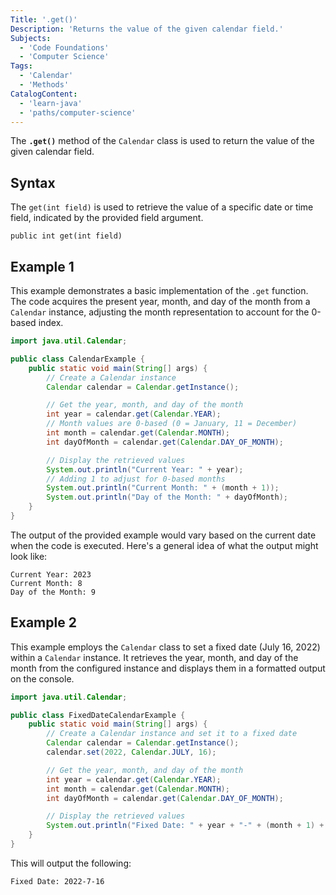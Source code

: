 ```yaml
---
Title: '.get()'
Description: 'Returns the value of the given calendar field.'
Subjects:
  - 'Code Foundations'
  - 'Computer Science'
Tags:
  - 'Calendar'
  - 'Methods'
CatalogContent:
  - 'learn-java'
  - 'paths/computer-science'
---
```


The **`.get()`** method of the `Calendar` class is used to return the value of the given calendar field.

## Syntax

The `get(int field)` is used to retrieve the value of a specific date or time field, indicated by the provided field argument.

```pseudo
public int get(int field)
```

## Example 1

This example demonstrates a basic implementation of the `.get` function. The code acquires the present year, month, and day of the month from a `Calendar` instance, adjusting the month representation to account for the 0-based index.

```java
import java.util.Calendar;

public class CalendarExample {
    public static void main(String[] args) {
        // Create a Calendar instance
        Calendar calendar = Calendar.getInstance();

        // Get the year, month, and day of the month
        int year = calendar.get(Calendar.YEAR);
        // Month values are 0-based (0 = January, 11 = December)
        int month = calendar.get(Calendar.MONTH);
        int dayOfMonth = calendar.get(Calendar.DAY_OF_MONTH);

        // Display the retrieved values
        System.out.println("Current Year: " + year);
        // Adding 1 to adjust for 0-based months
        System.out.println("Current Month: " + (month + 1));
        System.out.println("Day of the Month: " + dayOfMonth);
    }
}
```

The output of the provided example would vary based on the current date when the code is executed. Here's a general idea of what the output might look like:

```shell
Current Year: 2023
Current Month: 8
Day of the Month: 9
```

## Example 2

This example employs the `Calendar` class to set a fixed date (July 16, 2022) within a `Calendar` instance. It retrieves the year, month, and day of the month from the configured instance and displays them in a formatted output on the console.

```java
import java.util.Calendar;

public class FixedDateCalendarExample {
    public static void main(String[] args) {
        // Create a Calendar instance and set it to a fixed date
        Calendar calendar = Calendar.getInstance();
        calendar.set(2022, Calendar.JULY, 16);

        // Get the year, month, and day of the month
        int year = calendar.get(Calendar.YEAR);
        int month = calendar.get(Calendar.MONTH);
        int dayOfMonth = calendar.get(Calendar.DAY_OF_MONTH);

        // Display the retrieved values
        System.out.println("Fixed Date: " + year + "-" + (month + 1) + "-" + dayOfMonth);
    }
}
```

This will output the following:

```shell
Fixed Date: 2022-7-16
```
